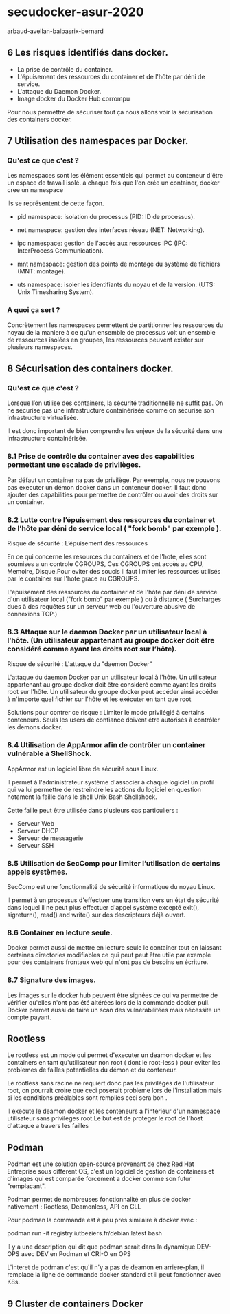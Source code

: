 # secudocker-asur-2020
arbaud-avellan-balbasrix-bernard


## 6 Les risques identifiés dans docker.

- La prise de contrôle du container.
- L'épuisement des ressources du container et de l'hôte par déni de service.
- L'attaque du Daemon Docker.
- Image docker du Docker Hub corrompu

Pour nous permettre de sécuriser tout ça nous allons voir la sécurisation des containers docker.

## 7 Utilisation des namespaces par Docker.

### Qu'est ce que c'est ?
Les namespaces sont les élément essentiels qui permet au conteneur d'être un espace de travail isolé.
à chaque fois que l'on crée un container, docker cree un namespace

Ils se représentent de cette façon.


- pid namespace: isolation du processus (PID: ID de processus).

- net namespace: gestion des interfaces réseau (NET: Networking).

- ipc namespace: gestion de l'accès aux ressources IPC (IPC: InterProcess Communication).

- mnt namespace: gestion des points de montage du système de fichiers (MNT: montage).

- uts namespace: isoler les identifiants du noyau et de la version. (UTS: Unix Timesharing System).




### A quoi ça sert ? 
Concrètement les namespaces permettent de partitionner les ressources du noyau de la maniere à ce qu'un ensemble de processus voit un ensemble de ressources isolées en groupes, les ressources peuvent exister sur plusieurs namespaces.


## 8 Sécurisation des containers docker.

### Qu'est ce que c'est ?

Lorsque l’on utilise des containers, la sécurité traditionnelle ne suffit pas. On ne sécurise pas une infrastructure containérisée comme on sécurise son infrastructure virtualisée. 

Il est donc important de bien comprendre les enjeux de la sécurité dans une infrastructure containérisée. 


### 8.1 Prise de contrôle du container avec des capabilities permettant une escalade de privilèges.

Par défaut un container na pas de privilège. Par exemple, nous ne pouvons pas executer un démon docker dans un conteneur docker. Il faut donc ajouter des capabilities pour permettre de contrôler ou avoir des droits sur un container. 


### 8.2 Lutte contre l’épuisement des ressources du container et de l’hôte par déni de service local ( "fork bomb" par exemple ).

Risque de sécurité : L’épuisement des ressources

En ce qui concerne les resources du containers et de l'hote, elles sont soumises a un controle CGROUPS, Ces CGROUPS ont accès au CPU, Memoire, Disque.Pour eviter des soucis il faut limiter les ressources utilisés par le container sur l'hote grace au CGROUPS.

L'épuisement des ressources du container et de l'hôte par déni de service d'un utilisateur local ("fork bomb" par exemple ) ou à distance ( Surcharges dues à des requêtes sur un serveur web ou l'ouverture abusive de connexions TCP.)


### 8.3 Attaque sur le daemon Docker par un utilisateur local à l’hôte. (Un utilisateur appartenant au groupe docker doit être considéré comme ayant les droits root sur l’hôte).

Risque de sécurité : L'attaque du "daemon Docker"

L'attaque du daemon Docker par un utilisateur local à l'hôte. Un utilisateur appartenant au groupe docker doit être considéré comme ayant les droits root sur l'hôte. Un utilisateur du groupe docker peut accéder ainsi accéder à n'importe quel fichier sur l'hôte et les exécuter en tant que root

Solutions pour contrer ce risque : 
Limiter le mode privilégié à certains conteneurs. 
Seuls les users de confiance doivent être autorisés à contrôler les demons docker. 

### 8.4 Utilisation de AppArmor afin de contrôler un container vulnérable à ShellShock.

AppArmor est un logiciel libre de sécurité sous Linux.

Il permet à l'administrateur système d'associer à chaque logiciel un profil qui va lui permettre de restreindre les actions du logiciel en question notament la faille dans le shell Unix Bash Shellshock.

Cette faille peut être utilisée dans plusieurs cas particuliers :

- Serveur Web
- Serveur DHCP
- Serveur de messagerie
- Serveur SSH


### 8.5 Utilisation de SecComp pour limiter l’utilisation de certains appels systèmes.

SecComp est une fonctionnalité de sécurité informatique du noyau Linux.

Il permet à un processus d'effectuer une transition vers un état de sécurité dans lequel il ne peut plus effectuer d'appel système excepté exit(), sigreturn(), read() and write() sur des descripteurs déjà ouvert.

### 8.6 Container en lecture seule.

Docker permet aussi de mettre en lecture seule le container tout en laissant certaines directories modifiables ce qui peut peut être utile par exemple pour des containers frontaux web qui n'ont pas de besoins en écriture.

### 8.7 Signature des images.

Les images sur le docker hub peuvent être signées ce qui va permettre de vérifier qu'elles n'ont pas été altérées lors de la commande docker pull.
Docker permet aussi de faire un scan des vulnérabilitées mais nécessite un compte payant.

## Rootless

Le rootless est un mode qui permet d'executer un deamon docker et les containers en tant qu'utilisateur non root ( dont le root-less ) pour eviter les problemes de failles potentielles du démon et du conteneur.

Le rootless sans racine ne requiert donc pas les  privilèges de l'utilisateur root, on pourrait croire que ceci poserait probleme lors de l'installation mais si les conditions préalables sont remplies ceci sera bon .

Il execute le deamon docker et les conteneurs a l'interieur d'un namespace utilisateur sans privileges root.Le but est de proteger le root de l'host d'attaque a travers les failles 

## Podman
Podman est une solution open-source provenant de chez Red Hat Entreprise sous different OS, c'est un logiciel de gestion de containers et d'images qui est comparée forcement a docker comme son futur "remplacant".

Podman permet de nombreuses fonctionnalité en plus de docker nativement :
Rootless, Deamonless, API en CLI.

Pour podman la commande est à peu près similaire à docker avec : 

podman run -it registry.iutbeziers.fr/debian:latest bash

Il y a une description qui dit que podman serait dans la dynamique DEV-OPS avec DEV en Podman et CRI-O en OPS 

L'interet de podman c'est qu'il n'y a pas de deamon en arriere-plan, il remplace la  ligne de commande docker standard et il peut fonctionner avec K8s.

## 9 Cluster de containers Docker

















